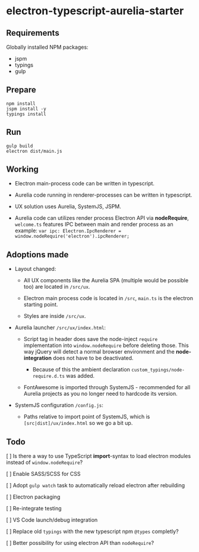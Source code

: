 # electron-typescript-aurelia-starter

## Requirements

Globally installed NPM packages:

* jspm
* typings
* gulp

## Prepare

```shell
npm install
jspm install -y
typings install
```

## Run

```shell
gulp build
electron dist/main.js
```

## Working

* Electron main-process code can be written in typescript.

* Aurelia code running in renderer-processes can be written in typescript.

* UX solution uses Aurelia, SystemJS, JSPM.

* Aurelia code can utilizes render process Electron API via **nodeRequire**, `welcome.ts` features IPC between main and render process as an example: `var ipc: Electron.IpcRenderer = window.nodeRequire('electron').ipcRenderer;`

## Adoptions made

* Layout changed:

  * All UX components like the Aurelia SPA (multiple would be possible too) are located in `/src/ux`.

  * Electron main process code is located in `/src`, `main.ts` is the electron starting point.

  * Styles are inside `/src/ux`.

* Aurelia launcher `/src/ux/index.html`:

  * Script tag in header does save the node-inject `require` implementation into `window.nodeRequire` before deleting those. This way jQuery will detect a normal browser environment and the **node-integration** does not have to be deactivated.

    * Because of this the ambient declaration `custom_typings/node-require.d.ts` was added.

  * FontAwesome is imported through SystemJS - recommended for all Aurelia projects as you no longer need to hardcode its version.

* SystemJS configuration `/config.js`:

  * Paths relative to import point of SystemJS, which is `[src|dist]/ux/index.html` so we go a bit up.

## Todo

[ ] Is there a way to use TypeScript **import**-syntax to load electron modules instead of `window.nodeRequire`?

[ ] Enable SASS/SCSS for CSS

[ ] Adopt `gulp watch` task to automatically reload electron after rebuilding

[ ] Electron packaging

[ ] Re-integrate testing

[ ] VS Code launch/debug integration

[ ] Replace old `typings` with the new typescript npm `@types` completly?

[ ] Better possibility for using electron API than `nodeRequire`?
